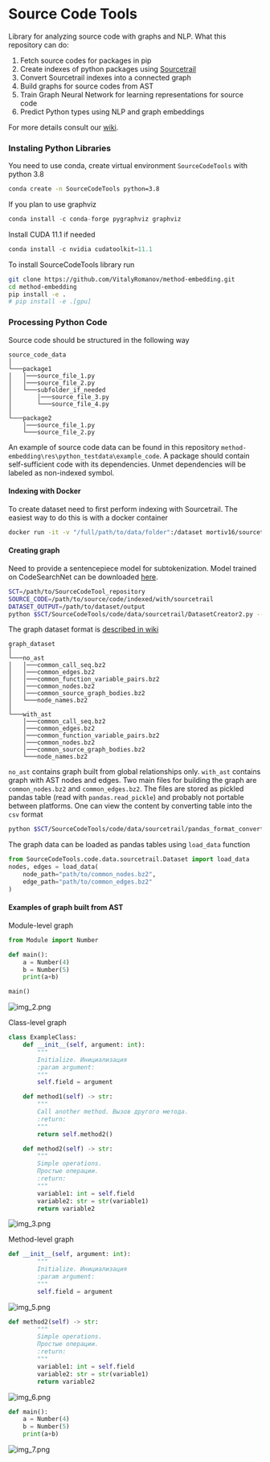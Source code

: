 # Source Code Tools
Library for analyzing source code with graphs and NLP. What this repository can do:

1. Fetch source codes for packages in pip
2. Create indexes of python packages using [Sourcetrail](https://www.sourcetrail.com)
3. Convert Sourcetrail indexes into a connected graph
4. Build graphs for source codes from AST
5. Train Graph Neural Network for learning representations for source code
6. Predict Python types using NLP and graph embeddings

For more details consult our [wiki](https://github.com/VitalyRomanov/method-embedding/wiki).

### Instaling Python Libraries

You need to use conda, create virtual environment `SourceCodeTools` with python 3.8
```bash
conda create -n SourceCodeTools python=3.8
```

If you plan to use graphviz
```python
conda install -c conda-forge pygraphviz graphviz
```

Install CUDA 11.1 if needed
```python
conda install -c nvidia cudatoolkit=11.1
```

To install SourceCodeTools library run
```bash
git clone https://github.com/VitalyRomanov/method-embedding.git
cd method-embedding
pip install -e .
# pip install -e .[gpu]
```

### Processing Python Code

Source code should be structured in the following way
```
source_code_data    
│
└───package1
│   │───source_file_1.py
│   │───source_file_2.py
│   └───subfolder_if_needed
│       │───source_file_3.py
│       └───source_file_4.py
│   
└───package2
    │───source_file_1.py
    └───source_file_2.py
```
An example of source code data can be found in this repository `method-embedding\res\python_testdata\example_code`. A package should contain self-sufficient code with its dependencies. Unmet dependencies will be labeled as non-indexed symbol.

#### Indexing with Docker
To create dataset need to first perform indexing with Sourcetrail. The easiest way to do this is with a docker container  
```bash
docker run -it -v "/full/path/to/data/folder":/dataset mortiv16/sourcetrail_indexer
```

#### Creating graph 
Need to provide a sentencepiece model for subtokenization. Model trained on CodeSearchNet can be downloaded [here](https://www.dropbox.com/s/cw7oxkzicgnkzgb/sentencepiece_bpe.model?dl=1). 
```bash
SCT=/path/to/SourceCodeTool_repository
SOURCE_CODE=/path/to/source/code/indexed/with/sourcetrail
DATASET_OUTPUT=/path/to/dataset/output
python $SCT/SourceCodeTools/code/data/sourcetrail/DatasetCreator2.py --bpe_tokenizer sentencepiece_bpe.model --track_offsets --do_extraction $SOURCE_CODE $DATASET_OUTPUT
```

The graph dataset format is [described in wiki](https://github.com/VitalyRomanov/method-embedding/wiki/04.-Graph-Format-Description)
```
graph_dataset    
│
└───no_ast
│   │───common_call_seq.bz2
│   │───common_edges.bz2
│   │───common_function_variable_pairs.bz2
│   │───common_nodes.bz2
│   │───common_source_graph_bodies.bz2
│   └───node_names.bz2
│   
└───with_ast
    │───common_call_seq.bz2
    │───common_edges.bz2
    │───common_function_variable_pairs.bz2
    │───common_nodes.bz2
    │───common_source_graph_bodies.bz2
    └───node_names.bz2
```

`no_ast` contains graph built from global relationships only. `with_ast` contains graph with AST nodes and edges. Two main files for building the graph are `common_nodes.bz2` and `common_edges.bz2`. The files are stored as pickled pandas table (read with `pandas.read_pickle`) and probably not portable between platforms. One can view the content by converting table into the `csv` format
```bash
python $SCT/SourceCodeTools/code/data/sourcetrail/pandas_format_converter.py common_nodes.bz2 csv
```

The graph data can be loaded as pandas tables using `load_data` function
```python
from SourceCodeTools.code.data.sourcetrail.Dataset import load_data
nodes, edges = load_data(
    node_path="path/to/common_nodes.bz2",
    edge_path="path/to/common_edges.bz2"
)
```

#### Examples of graph built from AST
Module-level graph
```python
from Module import Number

def main():
    a = Number(4)
    b = Number(5)
    print(a+b)

main()
```
![img_2.png](figures/img_2.png)

Class-level graph
```python
class ExampleClass:
    def __init__(self, argument: int):
        """
        Initialize. Инициализация
        :param argument:
        """
        self.field = argument

    def method1(self) -> str:
        """
        Call another method. Вызов другого метода.
        :return:
        """
        return self.method2()

    def method2(self) -> str:
        """
        Simple operations.
        Простые операции.
        :return:
        """
        variable1: int = self.field
        variable2: str = str(variable1)
        return variable2
```
![img_3.png](figures/img_3.png)

Method-level graph
```python
def __init__(self, argument: int):
        """
        Initialize. Инициализация
        :param argument:
        """
        self.field = argument
```
![img_5.png](figures/img_5.png)

```python
def method2(self) -> str:
        """
        Simple operations.
        Простые операции.
        :return:
        """
        variable1: int = self.field
        variable2: str = str(variable1)
        return variable2
```
![img_6.png](figures/img_6.png)

```python
def main():
    a = Number(4)
    b = Number(5)
    print(a+b)
```
![img_7.png](figures/img_7.png)
